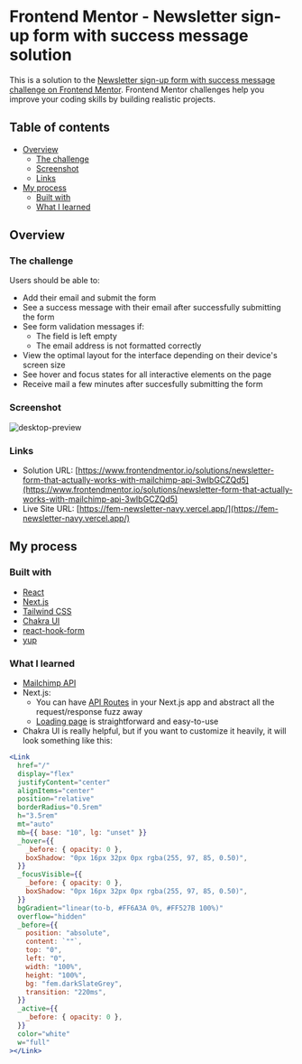 # Frontend Mentor - Newsletter sign-up form with success message solution

This is a solution to the [Newsletter sign-up form with success message challenge on Frontend Mentor](https://www.frontendmentor.io/challenges/newsletter-signup-form-with-success-message-3FC1AZbNrv). Frontend Mentor challenges help you improve your coding skills by building realistic projects.

## Table of contents

- [Overview](#overview)
  - [The challenge](#the-challenge)
  - [Screenshot](#screenshot)
  - [Links](#links)
- [My process](#my-process)
  - [Built with](#built-with)
  - [What I learned](#what-i-learned)

## Overview

### The challenge

Users should be able to:

- Add their email and submit the form
- See a success message with their email after successfully submitting the form
- See form validation messages if:
  - The field is left empty
  - The email address is not formatted correctly
- View the optimal layout for the interface depending on their device's screen size
- See hover and focus states for all interactive elements on the page
- Receive mail a few minutes after succesfully submitting the form

### Screenshot

![desktop-preview](https://github.com/uross-11/fem-newsletter/assets/71189996/515ec131-b30a-4f5e-8eac-73195949179b)

### Links

- Solution URL: [https://www.frontendmentor.io/solutions/newsletter-form-that-actually-works-with-mailchimp-api-3wIbGCZQd5](https://www.frontendmentor.io/solutions/newsletter-form-that-actually-works-with-mailchimp-api-3wIbGCZQd5)
- Live Site URL: [https://fem-newsletter-navy.vercel.app/](https://fem-newsletter-navy.vercel.app/)

## My process

### Built with

- [React](https://reactjs.org/)
- [Next.js](https://nextjs.org/)
- [Tailwind CSS](https://tailwindcss.com/)
- [Chakra UI](https://chakra-ui.com/)
- [react-hook-form](https://www.react-hook-form.com/)
- [yup](https://github.com/jquense/yup)

### What I learned

- [Mailchimp API](https://mailchimp.com/developer/marketing/api/)
- Next.js:
  - You can have [API Routes](https://nextjs.org/docs/app/building-your-application/upgrading/app-router-migration#api-routes) in your Next.js app and abstract all the request/response fuzz away
  - [Loading page](https://nextjs.org/docs/app/building-your-application/routing/loading-ui-and-streaming) is straightforward and easy-to-use
- Chakra UI is really helpful, but if you want to customize it heavily, it will look something like this:

```jsx
<Link
  href="/"
  display="flex"
  justifyContent="center"
  alignItems="center"
  position="relative"
  borderRadius="0.5rem"
  h="3.5rem"
  mt="auto"
  mb={{ base: "10", lg: "unset" }}
  _hover={{
    _before: { opacity: 0 },
    boxShadow: "0px 16px 32px 0px rgba(255, 97, 85, 0.50)",
  }}
  _focusVisible={{
    _before: { opacity: 0 },
    boxShadow: "0px 16px 32px 0px rgba(255, 97, 85, 0.50)",
  }}
  bgGradient="linear(to-b, #FF6A3A 0%, #FF527B 100%)"
  overflow="hidden"
  _before={{
    position: "absolute",
    content: `""`,
    top: "0",
    left: "0",
    width: "100%",
    height: "100%",
    bg: "fem.darkSlateGrey",
    transition: "220ms",
  }}
  _active={{
    _before: { opacity: 0 },
  }}
  color="white"
  w="full"
></Link>
```
